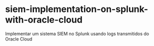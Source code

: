 # siem-implementation-on-splunk-with-oracle-cloud
Implementar um sistema SIEM no Splunk usando logs transmitidos do Oracle Cloud
